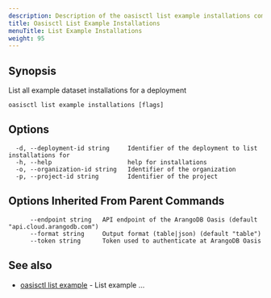 ```yaml
---
description: Description of the oasisctl list example installations command
title: Oasisctl List Example Installations
menuTitle: List Example Installations
weight: 95
---
```

## Synopsis
List all example dataset installations for a deployment

```
oasisctl list example installations [flags]
```

## Options
```
  -d, --deployment-id string     Identifier of the deployment to list installations for
  -h, --help                     help for installations
  -o, --organization-id string   Identifier of the organization
  -p, --project-id string        Identifier of the project
```

## Options Inherited From Parent Commands
```
      --endpoint string   API endpoint of the ArangoDB Oasis (default "api.cloud.arangodb.com")
      --format string     Output format (table|json) (default "table")
      --token string      Token used to authenticate at ArangoDB Oasis
```

## See also
* [oasisctl list example](list-example.md)	 - List example ...

